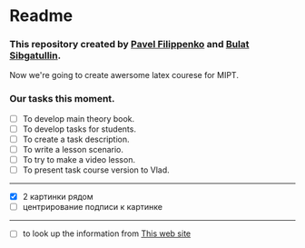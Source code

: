 # Readme

### This repository created by [Pavel Filippenko](https://github.com/pavel-collab) and [Bulat Sibgatullin](https://github.com/Sibonji).

Now we're going to create awersome latex courese for MIPT.

### Our tasks this moment.
- [ ] To develop main theory book.
- [ ] To develop tasks for students.
- [ ] To create a task description.
- [ ] To write a lesson scenario.
- [ ] To try to make a video lesson.
- [ ] To present task course version to Vlad.
___
- [X] 2 картинки рядом
- [ ] центрирование подписи к картинке
___
- [ ] to look up the information from [This web site](https://lisakov.com/blog/latex-knows-better/)